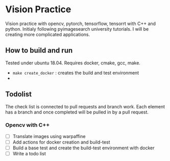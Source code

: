 # Vision Practice

Vision practice with opencv, pytorch, tensorflow, tensorrt with C++ and python. Initialy following pyimagesearch university tutorials.
I will be creating more complicated applications.

## How to build and run
Tested under ubuntu 18.04. Requires docker, cmake, gcc, make. 

- `make create_docker` : creates the build and test environment
- 
## Todolist
The check list is connected to pull requests and branch work. Each element has a branch and once completed will be pulled in by a pull request.


### Opencv with C++
- [ ] Translate images using warpaffine
- [ ] Add actions for docker creation and build-test
- [ ] Build a base test and create the build-test environment with docker
- [ ] Write a todo list
